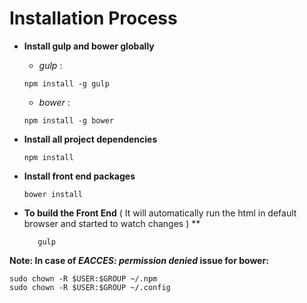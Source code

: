 # Installation Process

- **Install gulp and bower globally**
    - *gulp* : 
    
    ```
    npm install -g gulp
    ```
    - *bower* :
     ```
    npm install -g bower
    ```
- **Install all project dependencies**
 
    ``` 
    npm install
    ```
- **Install front end packages**

    ```
    bower install
    ```
- **To build the Front End**  ( It will automatically run the html in default browser and started to watch changes )
**
     ```
        gulp
    ```
    
   

**Note: In case of _EACCES: permission denied_ issue for bower:**

```
sudo chown -R $USER:$GROUP ~/.npm
sudo chown -R $USER:$GROUP ~/.config

```